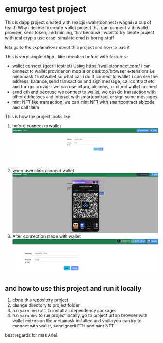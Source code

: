 # emurgo test project
This is dapp project created with reactjs+walletconnect+wagmi+a cup of tea :D 
Why i decide to create wallet project that can connect with wallet provider, send token, and minting, that because i want to try create project with real crypto use case. simulate crud is boring stuff

lets go to the explanations about this project and how to use it

This is very simple dApp , like i mention before
with features :
 - wallet connect (goerli testnet)
	Using https://walletconnect.com/ i can connect to wallet provider on mobile or desktop/browser extensions i.e 	metamask, trustwallet 
	so what can i do if connect to wallet, i can see the address, balance, send transaction and sign message, call contract etc
	and for rpc provider we can use infura, alchemy, or cloud wallet connect
 - send eth	
	and because we connect to wallet, we can do transaction with other addresses and interact with smartcontract 		   or sign some messages
 - mint NFT
	like transaction, we can mint NFT with smartcontract abicode and call them

This is how the project looks like
1. before connect to wallet
![image 1](https://raw.githubusercontent.com/zer0day88/wallet-emurgo/main/sc/Screenshot%202023-01-13%20at%2021.31.12.png)
2. when user click connect wallet
![image 2](https://raw.githubusercontent.com/zer0day88/wallet-emurgo/main/sc/Screenshot%202023-01-13%20at%2021.31.22.png)
3. After connection made with wallet
![image 3](https://raw.githubusercontent.com/zer0day88/wallet-emurgo/main/sc/Screenshot%202023-01-13%20at%2021.31.44.png)

## and how to use this project and run it locally
1. clone this repository project
2. change directory to project folder
3. run `yarn install` to install all dependency packages  
4. run `yarn dev` to run project locally, go to project url on browser with wallet extension like metamask installed and voilla you can try to connect with wallet, send goerli ETH and mint NFT

best regards for mas Arie!